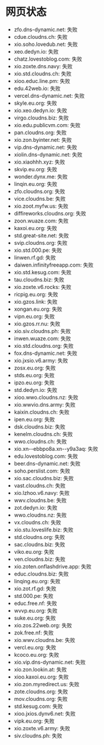 # 网页状态
- zfo.dns-dynamic.net: 失败
- cdue.cloudns.ch: 失败
- xio.soho.lovedub.net: 失败
- xeo.dedyn.io: 失败
- chatz.lovestoblog.com: 失败
- xio.zoxte.dns.navy: 失败
- xio.std.cloudns.ch: 失败
- xioo.educ.line.pm: 失败
- edu.42web.io: 失败
- vercel.dns-dynamic.net: 失败
- skyle.eu.org: 失败
- xio.xeo.dedyn.io: 失败
- virgo.cloudns.biz: 失败
- xio.edu.publicvm.com: 失败
- pan.cloudns.org: 失败
- xio.zon.byinter.net: 失败
- vip.dns-dynamic.net: 失败
- xiolin.dns-dynamic.net: 失败
- xio.xiaohhh.xyz: 失败
- skvip.eu.org: 失败
- wonder.dynx.me: 失败
- linqin.eu.org: 失败
- zfo.cloudns.org: 失败
- vice.cloudns.be: 失败
- xio.zoot.myfw.us: 失败
- diffireworks.cloudns.org: 失败
- zoon.wuaze.com: 失败
- kaxoi.eu.org: 失败
- std.great-site.net: 失败
- svip.cloudns.org: 失败
- xio.std.000.pe: 失败
- linwen.rf.gd: 失败
- daiwen.infinityfreeapp.com: 失败
- xio.std.kesug.com: 失败
- tau.cloudns.biz: 失败
- xio.zoxte.v6.rocks: 失败
- ricpig.eu.org: 失败
- xio.gzos.link: 失败
- xongan.eu.org: 失败
- vipn.eu.org: 失败
- xio.gzos.rr.nu: 失败
- xio.siv.cloudns.ph: 失败
- inwen.wuaze.com: 失败
- xio.std.cloudns.org: 失败
- fox.dns-dynamic.net: 失败
- xio.jxsio.v6.army: 失败
- zosx.eu.org: 失败
- stds.eu.org: 失败
- ipzo.eu.org: 失败
- std.dedyn.io: 失败
- xioo.wwo.cloudns.nz: 失败
- xio.wwvio.dns.army: 失败
- kaixin.cloudns.ch: 失败
- ipen.eu.org: 失败
- dsk.cloudns.biz: 失败
- kenelm.cloudns.ch: 失败
- wwo.cloudns.ch: 失败
- xio.xn--ebbpo8a.xn--y9a3aq: 失败
- edu.lovestoblog.com: 失败
- beer.dns-dynamic.net: 失败
- soho.perslist.com: 失败
- xio.sac.cloudns.biz: 失败
- vast.cloudns.ch: 失败
- xio.lzhoo.v6.navy: 失败
- wwv.cloudns.be: 失败
- zot.dedyn.io: 失败
- wwo.cloudns.nz: 失败
- vx.cloudns.ch: 失败
- xio.stu.loveslife.biz: 失败
- std.cloudns.org: 失败
- sac.cloudns.biz: 失败
- viko.eu.org: 失败
- ven.cloudns.biz: 失败
- xio.zoten.onflashdrive.app: 失败
- educ.cloudns.biz: 失败
- linqing.eu.org: 失败
- xio.zot.rf.gd: 失败
- std.000.pe: 失败
- educ.free.nf: 失败
- wvvp.eu.org: 失败
- suke.eu.org: 失败
- xio.zos.22web.org: 失败
- zok.free.nf: 失败
- xio.wwv.cloudns.be: 失败
- vercl.eu.org: 失败
- kcoco.eu.org: 失败
- xio.vip.dns-dynamic.net: 失败
- xio.zon.lookin.at: 失败
- xioo.kaxoi.eu.org: 失败
- xio.zon.myredirect.us: 失败
- zote.cloudns.org: 失败
- mov.cloudns.org: 失败
- std.kesug.com: 失败
- xioo.jxios.dynv6.net: 失败
- vipk.eu.org: 失败
- xio.zoxte.v6.army: 失败
- siv.cloudns.ph: 失败
